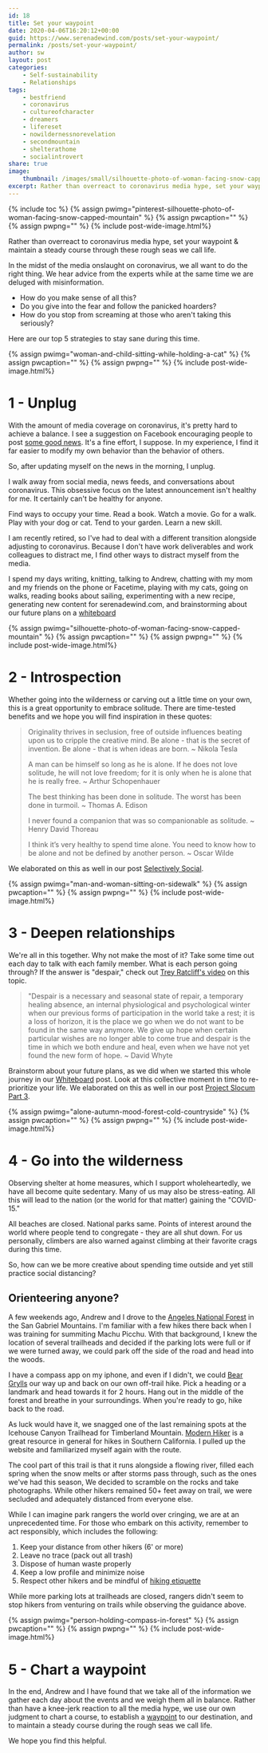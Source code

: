 ```yaml
---
id: 18
title: Set your waypoint
date: 2020-04-06T16:20:12+00:00
guid: https://www.serenadewind.com/posts/set-your-waypoint/
permalink: /posts/set-your-waypoint/
author: sw
layout: post
categories:
    - Self-sustainability
    - Relationships
tags:
    - bestfriend
    - coronavirus
    - cultureofcharacter
    - dreamers
    - lifereset
    - nowildernessnorevelation
    - secondmountain
    - shelterathome
    - socialintrovert
share: true
image:
    thumbnail: /images/small/silhouette-photo-of-woman-facing-snow-capped-mountain.jpg 
excerpt: Rather than overreact to coronavirus media hype, set your waypoint & maintain a steady course through these rough seas we call life.
---
```

{% include toc %}
{% assign pwimg="pinterest-silhouette-photo-of-woman-facing-snow-capped-mountain" %}
{% assign pwcaption="" %}
{% assign pwpng="" %}
{% include post-wide-image.html%}

Rather than overreact to coronavirus media hype, set your waypoint & maintain a steady course through these rough seas we call life.

In the midst of the media onslaught on coronavirus, we all want to do the right thing. We hear advice from the experts while at the same time we are deluged with misinformation.

-   How do you make sense of all this?
-   Do you give into the fear and follow the panicked hoarders?
-   How do you stop from screaming at those who aren't taking this seriously?

Here are our top 5 strategies to stay sane during this time.

{% assign pwimg="woman-and-child-sitting-while-holding-a-cat" %}
{% assign pwcaption="" %}
{% assign pwpng="" %}
{% include post-wide-image.html%}


# 1 - Unplug

With the amount of media coverage on coronavirus, it's pretty hard to achieve a balance. I see a suggestion on Facebook encouraging people to post [some good news](https://www.youtube.com/watch?v=F5pgG1M_h_U "Youtube SGN"). It's a fine effort, I suppose. In my experience, I find it far easier to modify my own behavior than the behavior of others.

So, after updating myself on the news in the morning, I unplug.

I walk away from social media, news feeds, and conversations about coronavirus. This obsessive focus on the latest announcement isn't healthy for me. It certainly can't be healthy for anyone.

Find ways to occupy your time. Read a book. Watch a movie. Go for a walk. Play with your dog or cat. Tend to your garden. Learn a new skill.

I am recently retired, so I've had to deal with a different transition alongside adjusting to coronavirus. Because I don't have work deliverables and work colleagues to distract me, I find other ways to distract myself from the media.

I spend my days writing, knitting, talking to Andrew, chatting with my mom and my friends on the phone or Facetime, playing with my cats, going on walks, reading books about sailing, experimenting with a new recipe, generating new content for serenadewind.com, and brainstorming about our future plans on a [whiteboard](https://www.serenadewind.com/posts/time-to-go-to-the-whiteboard "whiteboard")

{% assign pwimg="silhouette-photo-of-woman-facing-snow-capped-mountain" %}
{% assign pwcaption="" %}
{% assign pwpng="" %}
{% include post-wide-image.html%}


# 2 - Introspection

Whether going into the wilderness or carving out a little time on your own, this is a great opportunity to embrace solitude. There are time-tested benefits and we hope you will find inspiration in these quotes:

>   Originality thrives in seclusion, free of outside influences beating upon us to cripple the creative mind. Be alone - that is the secret of invention. Be alone - that is when ideas are born. ~ Nikola Tesla
>
>   A man can be himself so long as he is alone. If he does not love solitude, he will not love freedom; for it is only when he is alone that he is really free. ~ Arthur Schopenhauer
>
>   The best thinking has been done in solitude. The worst has been done in turmoil. ~ Thomas A. Edison
>
>   I never found a companion that was so companionable as solitude. ~ Henry David Thoreau
>
>   I think it’s very healthy to spend time alone. You need to know how to be alone and not be defined by another person. ~ Oscar Wilde

We elaborated on this as well in our post [Selectively Social](https://serenadewind.com/posts/selectively-social/ "Selectively Social").

{% assign pwimg="man-and-woman-sitting-on-sidewalk" %}
{% assign pwcaption="" %}
{% assign pwpng="" %}
{% include post-wide-image.html%}


# 3 - Deepen relationships

We're all in this together. Why not make the most of it? Take some time out each day to talk with each family member. What is each person going through? If the answer is "despair," check out [Trey Ratcliff's video](https://www.instagram.com/p/B-NdflAguLA/ "Video about despair") on this topic.

> "Despair is a necessary and seasonal state of repair, a temporary healing absence, an internal physiological and psychological winter when our previous forms of participation in the world take a rest; it is a loss of horizon, it is the place we go when we do not want to be found in the same way anymore. We give up hope when certain particular wishes are no longer able to come true and despair is the time in which we both endure and heal, even when we have not yet found the new form of hope. ~ David Whyte

Brainstorm about your future plans, as we did when we started this whole journey in our [Whiteboard](https://serenadewind.com/posts/time-to-go-to-the-whiteboard/ "Time to go to the whiteboard") post. Look at this collective moment in time to re-prioritize your life. We elaborated on this as well in our post [Project Slocum Part 3](https://serenadewind.com/posts/project-slocum-part-3/ "Project Slocum Part 3").

{% assign pwimg="alone-autumn-mood-forest-cold-countryside" %}
{% assign pwcaption="" %}
{% assign pwpng="" %}
{% include post-wide-image.html%}


# 4 - Go into the wilderness

Observing shelter at home measures, which I support wholeheartedly, we have all become quite sedentary. Many of us may also be stress-eating. All this will lead to the nation (or the world for that matter) gaining the "COVID-15."

All beaches are closed. National parks same. Points of interest around the world where people tend to congregate - they are all shut down. For us personally, climbers are also warned against climbing at their favorite crags during this time.

So, how can we be more creative about spending time outside and yet still practice social distancing?

## Orienteering anyone?

A few weekends ago, Andrew and I drove to the [Angeles National Forest](https://www.fs.usda.gov/angeles/ "Angeles National Forest") in the San Gabriel Mountains. I'm familiar with a few hikes there back when I was training for summiting Machu Picchu. With that background, I knew the location of several trailheads and decided if the parking lots were full or if we were turned away, we could park off the side of the road and head into the woods.

I have a compass app on my iphone, and even if I didn't, we could [Bear Grylls](https://en.wikipedia.org/wiki/Bear_Grylls "Bear Grylls") our way up and back on our own off-trail hike. Pick a heading or a landmark and head towards it for 2 hours. Hang out in the middle of the forest and breathe in your surroundings. When you're ready to go, hike back to the road.

As luck would have it, we snagged one of the last remaining spots at the Icehouse Canyon Trailhead for Timberland Mountain. [Modern Hiker](https://modernhiker.com/hike/timber-mountain-via-icehouse-canyon/ "Icehouse Canyon Trail") is a great resource in general for hikes in Southern California. I pulled up the website and familiarized myself again with the route.

The cool part of this trail is that it runs alongside a flowing river, filled each spring when the snow melts or after storms pass through, such as the ones we've had this season, We decided to scramble on the rocks and take photographs. While other hikers remained 50+ feet away on trail, we were secluded and adequately distanced from everyone else.

While I can imagine park rangers the world over cringing, we are at an unprecedented time. For those who embark on this activity, remember to act responsibly, which includes the following:

1.  Keep your distance from other hikers (6' or more)
2.  Leave no trace (pack out all trash)
3.  Dispose of human waste properly
4.  Keep a low profile and minimize noise
5.  Respect other hikers and be mindful of [hiking etiquette](https://americanhiking.org/resources/hiking-etiquette/)

While more parking lots at trailheads are closed, rangers didn't seem to stop hikers from venturing on trails while observing the guidance above.

{% assign pwimg="person-holding-compass-in-forest" %}
{% assign pwcaption="" %}
{% assign pwpng="" %}
{% include post-wide-image.html%}


# 5 - Chart a waypoint

In the end, Andrew and I have found that we take all of the information we gather each day about the events and we weigh them all in balance. Rather than have a knee-jerk reaction to all the media hype, we use our own judgment to chart a course, to establish a [waypoint](https://www.nationalgeographic.org/encyclopedia/waypoint/) to our destination, and to maintain a steady course during the rough seas we call life.

We hope you find this helpful.
